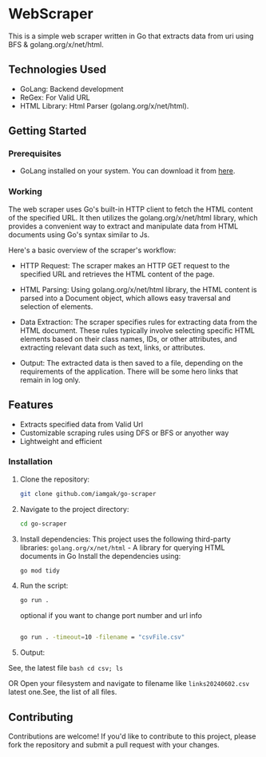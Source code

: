 # WebScraper

This is a simple web scraper written in Go that extracts data from uri using BFS & golang.org/x/net/html.

## Technologies Used
- GoLang: Backend development
- ReGex: For Valid URL
- HTML Library: Html Parser (golang.org/x/net/html). 

## Getting Started

### Prerequisites
- GoLang installed on your system. You can download it from [here](https://golang.org/dl/).

### Working
The web scraper uses Go's built-in HTTP client to fetch the HTML content of the specified URL. It then utilizes the golang.org/x/net/html library, which provides a convenient way to extract and manipulate data from HTML documents using Go's syntax similar to Js.

Here's a basic overview of the scraper's workflow:

- HTTP Request: The scraper makes an HTTP GET request to the specified URL and retrieves the HTML content of the page.

- HTML Parsing: Using golang.org/x/net/html library, the HTML content is parsed into a Document object, which allows easy traversal and selection of elements.

- Data Extraction: The scraper specifies rules for extracting data from the HTML document. These rules typically involve selecting specific HTML elements based on their class names, IDs, or other attributes, and extracting relevant data such as text, links, or attributes.

- Output: The extracted data is then saved to a file, depending on the requirements of the application. There will be some hero links that remain in log only.

## Features
- Extracts specified data from Valid Url
- Customizable scraping rules using DFS or BFS or anyother way
- Lightweight and efficient

### Installation
1. Clone the repository:
    ```bash
    git clone github.com/iamgak/go-scraper
    ```

2. Navigate to the project directory:
    ```bash
    cd go-scraper
    ```

3. Install dependencies:
This project uses the following third-party libraries:
`golang.org/x/net/html` - A library for querying HTML documents in Go
Install the dependencies using:

    ```bash
    go mod tidy
    ```

4. Run the script:
    ```bash
    go run .
    ```
    optional if you want to change port number and url info
    ```bash

    go run . -timeout=10 -filename = "csvFile.csv"
    ```

5. Output:

See, the latest file
    ```bash
    cd csv; ls 
    ```

OR
    Open your filesystem and navigate to filename like `links20240602.csv` latest one.See, the list of all files.



## Contributing
Contributions are welcome! If you'd like to contribute to this project, please fork the repository and submit a pull request with your changes.

